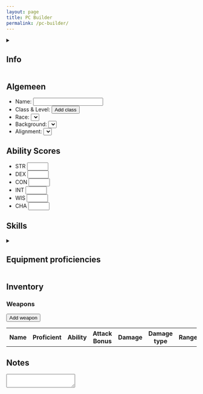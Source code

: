 ```yaml
---
layout: page
title: PC Builder
permalink: /pc-builder/
---
```


<section>
    <details>
        <summary>
            <h2>Info</h2>
        </summary>
        <p>
            Op deze pagina kun je je eigen <abbr title="Player Character">PC</abbr> maken zoals je dit ook op een papieren character sheet zou doen. Aangezien deze "character sheet" niet op fysiek papier is, kunnen we gebruik maken van technieken om de ervaring wat te stroomlijnen. Zo worden de skills van je karakter op deze pagina automatisch uitgerekend op basis van je ability scores, level, en proficiency/ expertise. Daarnaast heb je op het internet veel meer ruimte om dingen op te slaan dan een paar stukken A4 papier.
        </p>
        <p>
            Hieronder wordt wat dieper in gegaan op een paar specificaties van deze pagina. Door deze te lezen begrijp je mogelijk beter wat het idee achter de pagina is en wat de mogelijke uitbreidingen en limitaties zijn.
        </p>
        <h3>localStorage</h3>
        <p>
            Voor het opslaan van de data op deze pagina wordt <a href="https://developer.mozilla.org/en-US/docs/Web/API/Window/localStorage" target="_blank">localStorage</a> gebruikt. Dit is een techniek waarmee data lokaal in de client opgeslagen kan worden. Dit zorgt er in de praktijk voor dat iedereen die deze pagina bezoekt een unieke set aan data heeft, en dat de data die jij op deze pagina ziet alleen voor jou beschikbaar is. Dit zorgt er ook voor dat de data op jouw computer anders is dan bijvoorbeeld op je telefoon. Er zijn plannen om een export-import functionaliteit te maken waardoor je data over meerdere machines beschikbaar kunt stellen.
        </p>
        <h3>DnD API</h3>
        <p>
            Voor class, race, background, en alignment wordt de <a href="https://www.dnd5eapi.co/" target="_blank">DnD 5e API</a> gebruikt. Deze API bevat alle gratis content van D&D 5e, <a href="https://media.wizards.com/2016/downloads/DND/SRD-OGL_V5.1.pdf" target="_blank">de <abbr title="Systems Reference Document">SRD</abbr></a>. Dit is een subset van het <abbr title="Player's Handbook">PHB</abbr>, wat inhoud dat niet alle content hier beschikbaar is (dit bevat bijvoorbeeld maar 1 background). Er zijn op dit moment geen plannen om dit uit te breiden, omdat je dan met copyright law bezig bent.
        </p>
        <h3>Geplande componenten</h3>
        <p>
            Naast de componenten die je al op deze pagina ziet, zijn er plannen voor uitbreidingen. Hieronder zie je een lijst met een aantal geplande onderdelen. Als je zelf voorstellen hebt over uitbreidingen, hoor ik dit graag.
        </p>
        <ul>
            <li>Import-export functionaliteit voor de data</li>
            <li>HP, AC, initiative, en speed</li>
            <li>Saving throws</li>
            <li>Race features</li>
            <li>Class features</li>
            <li>Spell casting</li>
            <li>Talen</li>
            <li>
                Inventory, onderverdeeld in
                <ul>
                    <li>Wapens</li>
                    <li>Armor</li>
                    <li>Magische items</li>
                    <li>Potions</li>
                    <li>Goud</li>
                    <li>Misc</li>
                </ul>
            </li>
            <li>
                Proficiencies in items
            </li>
        </ul>
    </details>
    
</section>

<section id="generic-info-container">
    <h2>Algemeen</h2>
    <ul>
        <li><label>Name: <input id="name_i"/></label></li>
        <li>
            <label>Class & Level: </label><button id="class-and-level_b" type="button">Add class</button>
            <ul id="class-and-level-list"></ul>
        </li>
        <li><label>Race: <select id="race_s"></select></label></li>
        <li><label>Background: <select id="background_s"></select></label></li>
        <li><label>Alignment: <select id="alignment_s"></select></label></li>
    </ul>
</section>

<section id="ability-scores-container">
    <h2>Ability Scores</h2>
    <ul class="no-style-list" id="ability-scores-list">
    <li id="strength">
            <span>STR</span>
            <span id="strength_m"></span>
            <input id="strength_i" type="number" min="1" max="30"/>
        </li>
        <li id="dexterity">
            <span>DEX</span>
            <span id="dexterity_m"></span>
            <input id="dexterity_i" type="number" min="1" max="30"/>
        </li>
        <li id="constitution">
            <span>CON</span>
            <span id="constitution_m"></span>
            <input id="constitution_i" type="number" min="1" max="30"/>
        </li>
        <li id="intelligence">
            <span>INT</span>
            <span id="intelligence_m"></span>
            <input id="intelligence_i" type="number" min="1" max="30"/>
        </li>
        <li id="wisdom">
            <span>WIS</span>
            <span id="wisdom_m"></span>
            <input id="wisdom_i" type="number" min="1" max="30"/>
        </li>
        <li id="charisma">
            <span>CHA</span>
            <span id="charisma_m"></span>
            <input id="charisma_i" type="number" min="1" max="30"/>
        </li>
    </ul>
</section>

<section id="skills-container">
    <h2>Skills</h2>
    <ul class="no-style-list proficiencies-list three-columns-list" id="skills-list"></ul>
</section>

<section id="equipment-proficiencies-container">
    <details>
        <summary><h2>Equipment proficiencies</h2></summary>
        <details>
            <summary><h3>Weapons</h3></summary>
            <div id="weapon-proficiencies-container"></div>
        </details>
        <details>
            <summary><h3>Armor</h3></summary>
            <div id="armor-proficiencies-container"></div>
        </details>
    </details>
</section>

<section id="inventory-container">
    <h2>Inventory</h2>
    <h3>Weapons</h3>
    <button type="button">Add weapon</button>
    <table>
        <tr>
            <th>Name</th>
            <th>Proficient</th>
            <th>Ability</th>
            <th>Attack Bonus</th>
            <th>Damage</th>
            <th>Damage type</th>
            <th>Range</th>
            <th>Description</th>
        </tr>
    </table>
</section>

<section id="notes-container">
    <h2>Notes</h2>
    <textarea id="notes"></textarea>
</section>

<script type="module">
    import { buildPage } from "{{ '/assets/js/player-character/build/build-page.js' | relative_url }}";
    import { initPage } from "{{ '/assets/js/player-character/init/init-page.js' | relative_url }}";

    window.skills = {{ site.data.skills | jsonify }};

    await buildPage();
    initPage();
</script>